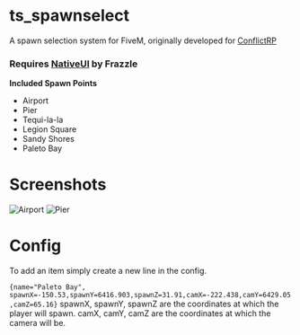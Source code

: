 # ts_spawnselect
A spawn selection system for FiveM, originally developed for [ConflictRP](http://gtarp.gg)

### Requires [NativeUI](https://forum.fivem.net/t/release-dev-nativeuilua/98318) by Frazzle

__Included Spawn Points__
* Airport
* Pier
* Tequi-la-la
* Legion Square
* Sandy Shores
* Paleto Bay

# Screenshots
![Airport](https://i.imgur.com/nnIDHpQ.png)
![Pier](https://i.imgur.com/oJhLtrt.png)

# Config
To add an item simply create a new line in the config.

`{name="Paleto Bay", spawnX=-150.53,spawnY=6416.903,spawnZ=31.91,camX=-222.438,camY=6429.05,camZ=65.16}`
spawnX, spawnY, spawnZ are the coordinates at which the player will spawn. camX, camY, camZ are the coordinates at which the camera will be.
